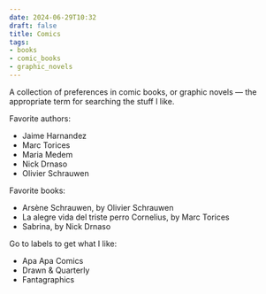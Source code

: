 ```yaml
---
date: 2024-06-29T10:32
draft: false
title: Comics
tags:
- books
- comic_books
- graphic_novels
---
```

A collection of preferences in comic books, or graphic novels — the appropriate term for searching the stuff I like.

Favorite authors:

- Jaime Harnandez
- Marc Torices
- Maria Medem
- Nick Drnaso
- Olivier Schrauwen

Favorite books:

- Arsène Schrauwen, by Olivier Schrauwen
- La alegre vida del triste perro Cornelius, by Marc Torices
- Sabrina, by Nick Drnaso

Go to labels to get what I like:

- Apa Apa Comics
- Drawn & Quarterly
- Fantagraphics